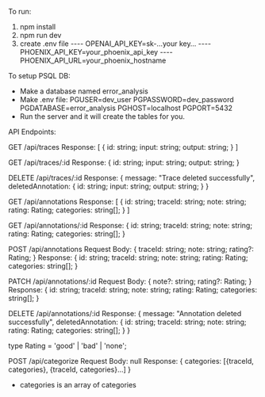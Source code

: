 To run:
1. npm install
2. npm run dev
3. create .env file
---- OPENAI_API_KEY=sk-…your key…
---- PHOENIX_API_KEY=your_phoenix_api_key
---- PHOENIX_API_URL=your_phoenix_hostname

To setup PSQL DB:
- Make a database named error_analysis
- Make .env file:
    PGUSER=dev_user
    PGPASSWORD=dev_password
    PGDATABASE=error_analysis
    PGHOST=localhost
    PGPORT=5432
- Run the server and it will create the tables for you.

API Endpoints:

GET /api/traces
Response:
[
  {
    id: string;
    input: string;
    output: string;
  }
]

GET /api/traces/:id
Response:
{
  id: string;
  input: string;
  output: string;
}

DELETE /api/traces/:id
Response:
{
  message: "Trace deleted successfully",
  deletedAnnotation: {
    id: string;
    input: string;
    output: string;
  }
}

GET /api/annotations
Response:
[
  {
    id: string;
    traceId: string;
    note: string;
    rating: Rating;
    categories: string[];
  }
]

GET /api/annotations/:id
Response:
{
  id: string;
  traceId: string;
  note: string;
  rating: Rating;
  categories: string[];
}

POST /api/annotations
Request Body:
{
  traceId: string;
  note: string;
  rating?: Rating;
}
Response:
{
  id: string;
  traceId: string;
  note: string;
  rating: Rating;
  categories: string[];
}

PATCH /api/annotations/:id
Request Body:
{
  note?: string;
  rating?: Rating;
}
Response:
{
  id: string;
  traceId: string;
  note: string;
  rating: Rating;
  categories: string[];
}

DELETE /api/annotations/:id
Response:
{
  message: "Annotation deleted successfully",
  deletedAnnotation: {
    id: string;
    traceId: string;
    note: string;
    rating: Rating;
    categories: string[];
  }
}


type Rating = 'good' | 'bad' | 'none';

POST /api/categorize
Request Body: null
Response:
{
  categories: [{traceId, categories}, {traceId, categories}...]
}

* categories is an array of categories

